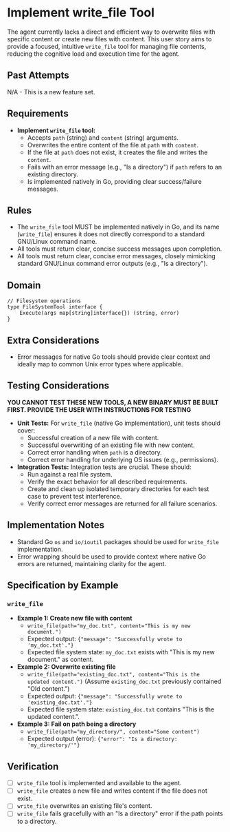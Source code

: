 # Implement write_file Tool

The agent currently lacks a direct and efficient way to overwrite files with specific content or create new files with content. This user story aims to provide a focused, intuitive `write_file` tool for managing file contents, reducing the cognitive load and execution time for the agent.

## Past Attempts

N/A - This is a new feature set.

## Requirements

*   **Implement `write_file` tool:**
    *   Accepts `path` (string) and `content` (string) arguments.
    *   Overwrites the entire content of the file at `path` with `content`.
    *   If the file at `path` does not exist, it creates the file and writes the `content`.
    *   Fails with an error message (e.g., "Is a directory") if `path` refers to an existing directory.
    *   Is implemented natively in Go, providing clear success/failure messages.

## Rules

*   The `write_file` tool MUST be implemented natively in Go, and its name (`write_file`) ensures it does not directly correspond to a standard GNU/Linux command name.
*   All tools must return clear, concise success messages upon completion.
*   All tools must return clear, concise error messages, closely mimicking standard GNU/Linux command error outputs (e.g., "Is a directory").

## Domain

```
// Filesystem operations
type FileSystemTool interface {
    Execute(args map[string]interface{}) (string, error)
}
```

## Extra Considerations

*   Error messages for native Go tools should provide clear context and ideally map to common Unix error types where applicable.

## Testing Considerations

**YOU CANNOT TEST THESE NEW TOOLS, A NEW BINARY MUST BE BUILT FIRST. PROVIDE THE USER WITH INSTRUCTIONS FOR TESTING**


*   **Unit Tests:** For `write_file` (native Go implementation), unit tests should cover:
    *   Successful creation of a new file with content.
    *   Successful overwriting of an existing file with new content.
    *   Correct error handling when `path` is a directory.
    *   Correct error handling for underlying OS issues (e.g., permissions).
*   **Integration Tests:** Integration tests are crucial. These should:
    *   Run against a real file system.
    *   Verify the exact behavior for all described requirements.
    *   Create and clean up isolated temporary directories for each test case to prevent test interference.
    *   Verify correct error messages are returned for all failure scenarios.

## Implementation Notes

*   Standard Go `os` and `io/ioutil` packages should be used for `write_file` implementation.
*   Error wrapping should be used to provide context where native Go errors are returned, maintaining clarity for the agent.

## Specification by Example

### `write_file`
*   **Example 1: Create new file with content**
    *   `write_file(path="my_doc.txt", content="This is my new document.")`
    *   Expected output: `{"message": "Successfully wrote to 'my_doc.txt'."}`
    *   Expected file system state: `my_doc.txt` exists with "This is my new document." as content.
*   **Example 2: Overwrite existing file**
    *   `write_file(path="existing_doc.txt", content="This is the updated content.")` (Assume `existing_doc.txt` previously contained "Old content.")
    *   Expected output: `{"message": "Successfully wrote to 'existing_doc.txt'."}`
    *   Expected file system state: `existing_doc.txt` contains "This is the updated content.".
*   **Example 3: Fail on path being a directory**
    *   `write_file(path="my_directory/", content="Some content")`
    *   Expected output (error): `{"error": "Is a directory: 'my_directory/'"}`

## Verification

- [ ] `write_file` tool is implemented and available to the agent.
- [ ] `write_file` creates a new file and writes content if the file does not exist.
- [ ] `write_file` overwrites an existing file's content.
- [ ] `write_file` fails gracefully with an "Is a directory" error if the path points to a directory.